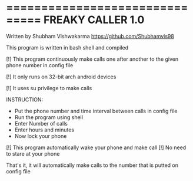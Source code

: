 
===============================
       FREAKY CALLER 1.0
===============================
Written by Shubham Vishwakarma
https://github.com/Shubhamvis98

This program is written in bash shell and compiled

[!] This program continuously make calls one after another to the given phone number in config file

[!] It only runs on 32-bit arch android devices

[!] It uses su privilege to make calls

INSTRUCTION:

* Put the phone number and time interval between calls in config file
* Run the program using shell
* Enter Number of calls
* Enter hours and minutes
* Now lock your phone

[!] This program automatically wake your phone and make call
[!] No need to stare at your phone

That's it, it will automatically make calls to the number that is putted on config file

